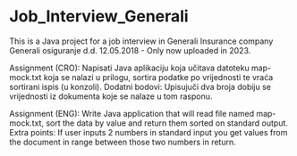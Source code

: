 # Job_Interview_Generali
This is a Java project for a job interview in Generali Insurance company Generali osiguranje d.d. 12.05.2018 - Only now uploaded in 2023.

Assignment (CRO):
Napisati Java aplikaciju koja učitava datoteku map-mock.txt koja se nalazi u prilogu, sortira podatke po vrijednosti te vraća sortirani ispis (u konzoli).
Dodatni bodovi:
Upisujuči dva broja dobiju se vrijednosti iz dokumenta koje se nalaze u tom rasponu.

Assignment (ENG):
Write Java application that will read file named map-mock.txt, sort the data by value and return them sorted on standard output.
Extra points:
If user inputs 2 numbers in standard input you get values from the document in range between those two numbers in return.
